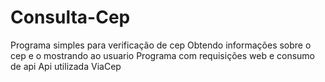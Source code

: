 # Consulta-Cep

Programa simples para verificação de cep 
Obtendo informações sobre o cep e o mostrando ao usuario 
Programa com requisições web e consumo de api 
Api utilizada ViaCep 
